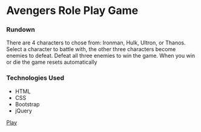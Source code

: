 # Avengers Role Play Game

### Rundown

There are 4 characters to chose from: Ironman, Hulk, Ultron, or Thanos.
Select a character to battle with, the other three characters become enemies to defeat. Defeat all three enemies to win the game. When you win or die the game resets automatically

### Technologies Used

- HTML
- CSS
- Bootstrap
- jQuery

[Play](https://codeycsm.github.io/Avengers-RPG/)
